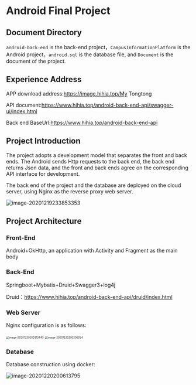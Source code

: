 # Android Final Project

## Document Directory

`android-back-end` is the back-end project，`CampusInformationPlatform` is the Android project，`android.sql` is the database file, and `Document` is the document of the project.

## Experience Address

APP download address:https://image.hihia.top/My Tongtong

API document:https://www.hihia.top/android-back-end-api/swagger-ui/index.html

Back end BaseUrl:https://www.hihia.top/android-back-end-api

## Project Introduction

The project adopts a development model that separates the front and back ends. The Android sends Http requests to the back end, the back end returns Json data, and the front and back ends agree on the corresponding API interface for development.

The back end of the project and the database are deployed on the cloud server, using Nginx as the reverse proxy web server.

![image-20201219233853353](https://image.hihia.top/Screenshot/image-20201219233853353.png)

## Project Architecture

### Front-End

Android+OkHttp, an application with Activity and Fragment as the main body

### Back-End

Springboot+Mybatis+Druid+Swagger3+log4j

Druid：https://www.hihia.top/android-back-end-api/druid/index.html

### Web Server

Nginx configuration is as follows:

<img src="https://image.hihia.top/Screenshot/image-20201220200313440.png" alt="image-20201220200313440" style="zoom:50%;" />

<img src="https://image.hihia.top/Screenshot/image-20201220200236054.png" alt="image-20201220200236054" style="zoom:50%;" />

### Database

Database construction using docker:

![image-20201220200613795](https://image.hihia.top/Screenshot/image-20201220200613795.png)
